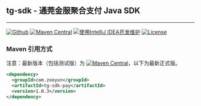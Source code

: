 ## tg-sdk - 通莞金服聚合支付 Java SDK

---------------------------------

[![Github](https://img.shields.io/github/stars/zacat/tg-sdk?logo=github&style=flat)](https://github.com/zacat/tg-sdk)
[![Maven Central](https://img.shields.io/maven-central/v/com.zoeyun/tg-sdk.svg)](http://mvnrepository.com/artifact/com.zoeyun/tg-sdk)
[![使用IntelliJ IDEA开发维护](https://img.shields.io/badge/IntelliJ%20IDEA-提供支持-blue.svg)](https://www.jetbrains.com/?from=tg-sdk)
[![License](https://img.shields.io/badge/License-Apache%202.0-blue.svg)](https://opensource.org/licenses/Apache-2.0)

### Maven 引用方式
注意：最新版本（包括测试版）为  [![Maven Central](https://img.shields.io/maven-central/v/com.zoeyun/tg-sdk.svg)](http://mvnrepository.com/artifact/com.zoeyun/tg-sdk)，以下为最新正式版。

```xml
<dependency>
  <groupId>com.zoeyun</groupId>
  <artifactId>tg-sdk-pay</artifactId>
  <version>1.0.3</version>
</dependency>
```
